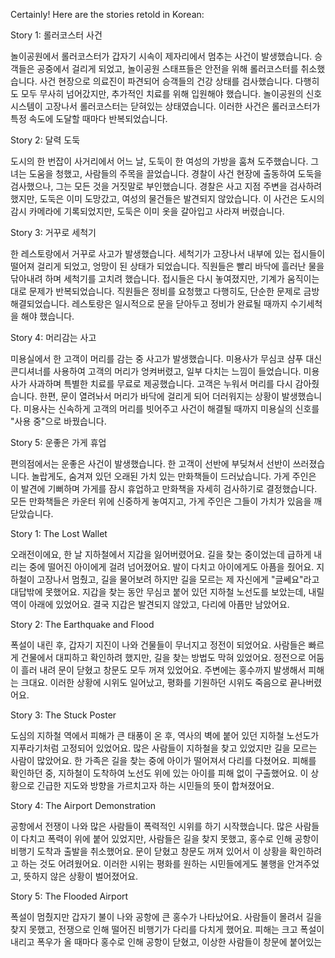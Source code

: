 
Certainly! Here are the stories retold in Korean:

Story 1: 롤러코스터 사건

놀이공원에서 롤러코스터가 갑자기 시속이 제자리에서 멈추는 사건이 발생했습니다. 승객들은 공중에서 걸리게 되었고, 놀이공원 스태프들은 안전을 위해 롤러코스터를 취소했습니다. 사건 현장으로 의료진이 파견되어 승객들의 건강 상태를 검사했습니다. 다행히도 모두 무사히 넘어갔지만, 추가적인 치료를 위해 입원해야 했습니다. 놀이공원의 신호 시스템이 고장나서 롤러코스터는 닫혀있는 상태였습니다. 이러한 사건은 롤러코스터가 특정 속도에 도달할 때마다 반복되었습니다.

Story 2: 달력 도둑

도시의 한 번잡이 사거리에서 어느 날, 도둑이 한 여성의 가방을 훔쳐 도주했습니다. 그녀는 도움을 청했고, 사람들의 주목을 끌었습니다. 경찰이 사건 현장에 출동하여 도둑을 검사했으나, 그는 모든 것을 거짓말로 부인했습니다. 경찰은 사고 지점 주변을 검사하려 했지만, 도둑은 이미 도망갔고, 여성의 물건들은 발견되지 않았습니다. 이 사건은 도시의 감시 카메라에 기록되었지만, 도둑은 이미 옷을 갈아입고 사라져 버렸습니다.

Story 3: 거꾸로 세척기

한 레스토랑에서 거꾸로 사고가 발생했습니다. 세척기가 고장나서 내부에 있는 접시들이 떨어져 걸리게 되었고, 엉망이 된 상태가 되었습니다. 직원들은 빨리 바닥에 흘러난 물을 닦아내려 하며 세척기를 고치려 했습니다. 접시들은 다시 놓여졌지만, 기계가 움직이는 대로 문제가 반복되었습니다. 직원들은 정비를 요청했고 다행히도, 단순한 문제로 금방 해결되었습니다. 레스토랑은 일시적으로 문을 닫아두고 정비가 완료될 때까지 수기세척을 해야 했습니다.

Story 4: 머리감는 사고

미용실에서 한 고객이 머리를 감는 중 사고가 발생했습니다. 미용사가 무심코 샴푸 대신 콘디셔너를 사용하여 고객의 머리가 엉켜버렸고, 일부 다치는 느낌이 들었습니다. 미용사가 사과하며 특별한 치료를 무료로 제공했습니다. 고객은 누워서 머리를 다시 감아줬습니다. 한편, 문이 열려놔서 머리가 바닥에 걸리게 되어 더러워지는 상황이 발생했습니다. 미용사는 신속하게 고객의 머리를 빗어주고 사건이 해결될 때까지 미용실의 신호를 "사용 중"으로 바꿨습니다.

Story 5: 운좋은 가게 휴업

편의점에서는 운좋은 사건이 발생했습니다. 한 고객이 선반에 부딪쳐서 선반이 쓰러졌습니다. 놀랍게도, 숨겨져 있던 오래된 가치 있는 만화책들이 드러났습니다. 가게 주인은 이 발견에 기뻐하며 가게를 잠시 휴업하고 만화책을 자세히 검사하기로 결정했습니다. 모든 만화책들은 카운터 위에 신중하게 놓여지고, 가게 주인은 그들이 가치가 있음을 깨닫았습니다.

Story 1: The Lost Wallet

오래전이에요, 한 날 지하철에서 지갑을 잃어버렸어요. 길을 찾는 중이었는데 급하게 내리는 중에 떨어진 아이에게 걸려 넘어졌어요. 발이 다치고 아이에게도 아픔을 줬어요. 지하철이 고장나서 멈췄고, 길을 물어보려 하지만 길을 모르는 제 자신에게 "글쎄요"라고 대답밖에 못했어요. 지갑을 찾는 동안 무심코 붙어 있던 지하철 노선도를 보았는데, 내릴 역이 아래에 있었어요. 결국 지갑은 발견되지 않았고, 다리에 아픔만 남았어요.

Story 2: The Earthquake and Flood

폭설이 내린 후, 갑자기 지진이 나와 건물들이 무너지고 정전이 되었어요. 사람들은 빠르게 건물에서 대피하고 확인하려 했지만, 길을 찾는 방법도 막혀 있었어요. 정전으로 어둠이 흘러 내려 문이 닫혔고 창문도 모두 꺼져 있었어요. 주변에는 홍수까지 발생해서 피해는 크대요. 이러한 상황에 시위도 일어났고, 평화를 기원하던 시위도 죽음으로 끝나버렸어요.

Story 3: The Stuck Poster

도심의 지하철 역에서 피해가 큰 태풍이 온 후, 역사의 벽에 붙어 있던 지하철 노선도가 지푸라기처럼 고정되어 있었어요. 많은 사람들이 지하철을 찾고 있었지만 길을 모르는 사람이 많았어요. 한 가족은 길을 찾는 중에 아이가 떨어져서 다리를 다쳤어요. 피해를 확인하던 중, 지하철이 도착하여 노선도 위에 있는 아이를 피해 없이 구출했어요. 이 상황으로 긴급한 지도와 방향을 가르치고자 하는 시민들의 뜻이 합쳐졌어요.

Story 4: The Airport Demonstration

공항에서 전쟁이 나와 많은 사람들이 폭력적인 시위를 하기 시작했습니다. 많은 사람들이 다치고 폭력이 위에 붙어 있었지만, 사람들은 길을 찾지 못했고, 홍수로 인해 공항이 비행기 도착과 출발을 취소했어요. 문이 닫혔고 창문도 꺼져 있어서 이 상황을 확인하려고 하는 것도 어려웠어요. 이러한 시위는 평화를 원하는 시민들에게도 불행을 안겨주었고, 뜻하지 않은 상황이 벌어졌어요.

Story 5: The Flooded Airport

폭설이 멈췄지만 갑자기 불이 나와 공항에 큰 홍수가 나타났어요. 사람들이 몰려서 길을 찾지 못했고, 전쟁으로 인해 떨어진 비행기가 다리를 다치게 했어요. 피해는 크고 폭설이 내리고 폭우가 올 때마다 홍수로 인해 공항이 닫혔고, 이상한 사람들이 창문에 붙어있는